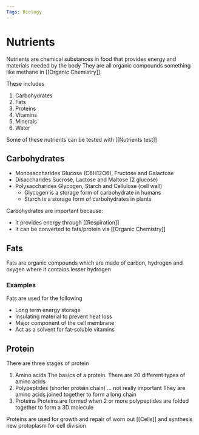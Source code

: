 ```yaml
---
Tags: Biology
---
```

# Nutrients
Nutrients are chemical substances in food that provides energy and materials needed by the body
They are all organic compounds something like methane in [[Organic Chemistry]].

These includes
1. Carbohydrates
2. Fats
3. Proteins
4. Vitamins
5. Minerals
6. Water

Some of these nutrients can be tested with [[Nutrients test]]

## Carbohydrates
- Monosaccharides
	Glucose (C6H12O6), Fructose and Galactose
- Disaccharides
	Sucrose, Lactose and Maltose (2 glucose)
- Polysaccharides
	Glycogen, Starch and Cellulose (cell wall)
	- Glycogen is a storage form of carbohydrate in humans
	- Starch is a storage form of carbohydrates in plants

Carbohydrates are important because:
- It provides energy through [[Respiration]]
- It can be converted to fats/protein via [[Organic Chemistry]]

## Fats
Fats are organic compounds which are made of carbon, hydrogen and oxygen where it contains lesser hydrogen

### Examples
Fats are used for the following
- Long term energy storage
- Insulating material to prevent heat loss
- Major component of the cell membrane
- Act as a solvent for fat-soluble vitamins

## Protein
There are three stages of protein
1. Amino acids
	The basics of a protein. There are 20 different types of amino acids
2. Polypeptides (shorter protein chain) ... not really important
	They are amino acids joined together to form a long chain
3. Proteins
	Proteins are formed when 2 or more polypeptides are folded together to form a 3D molecule

Proteins are used for growth and repair of worn out [[Cells]] and synthesis new protoplasm for cell division

